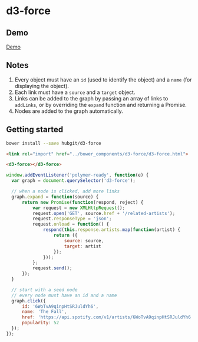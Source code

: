 # d3-force

## Demo

[Demo](http://git.macropus.org/d3-force/components/d3-force/demo.html)

## Notes

1. Every object must have an `id` (used to identify the object) and a `name` (for displaying the object).
2. Each link must have a `source` and a `target` object.
3. Links can be added to the graph by passing an array of links to `addLinks`, or by overriding the `expand` function and returning a Promise.
4. Nodes are added to the graph automatically.

## Getting started

```bash
bower install --save hubgit/d3-force
```

```html
<link rel="import" href="../bower_components/d3-force/d3-force.html">
```

```html
<d3-force></d3-force>
```

```js
window.addEventListener('polymer-ready', function(e) {
  var graph = document.querySelector('d3-force');

  // when a node is clicked, add more links
  graph.expand = function(source) {
      return new Promise(function(respond, reject) {
          var request = new XMLHttpRequest();
          request.open('GET', source.href + '/related-artists');
          request.responseType = 'json';
          request.onload = function() {
              respond(this.response.artists.map(function(artist) {
                  return ({
                      source: source,
                      target: artist
                  });
              }));
          };
          request.send();
      });
  }

  // start with a seed node
  // every node must have an id and a name
  graph.click({
      id: '6WoTvA9qinpHtSRJuldYh6',
      name: 'The Fall',
      href: 'https://api.spotify.com/v1/artists/6WoTvA9qinpHtSRJuldYh6',
      popularity: 52
  });
});
```
